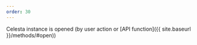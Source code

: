 ```yaml
---
order: 30
---
```

Celesta instance is opened (by user action or [API function]({{ site.baseurl }}/methods/#open))
